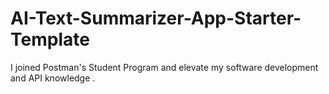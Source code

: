 # AI-Text-Summarizer-App-Starter-Template
 I joined Postman's Student Program and elevate my software development and API knowledge .
